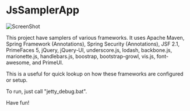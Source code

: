 JsSamplerApp
======================

![ScreenShot](http://i.imgur.com/lygop9D.png)


This project have samplers of various frameworks. It uses Apache Maven, Spring Framework (Annotations), 
Spring Security (Annotations), JSF 2.1, PrimeFaces 5, jQuery, jQuery-UI, underscore.js, lodash, backbone.js,
marionette.js, handlebars.js, boostrap, bootstrap-growl, vis.js, font-awesome, and PrimeUI.

This is a useful for quick lookup on how these frameworks are configured or setup.

To run, just call "jetty_debug.bat".

Have fun!